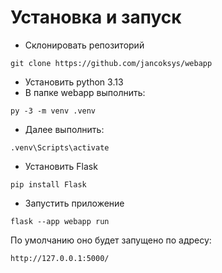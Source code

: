 # Установка и запуск

- Склонировать репозиторий
```
git clone https://github.com/jancoksys/webapp
```
- Установить python 3.13
- В папке webapp выполнить:
```
py -3 -m venv .venv
```
- Далее выполнить:
```
.venv\Scripts\activate
```
- Установить Flask
```
pip install Flask
```
- Запустить приложение 
```
flask --app webapp run
```
По умолчанию оно будет запущено по адресу: 
```
http://127.0.0.1:5000/
```
